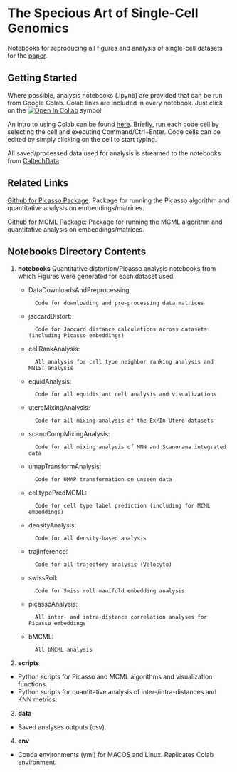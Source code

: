 # The Specious Art of Single-Cell Genomics

Notebooks for reproducing all figures and analysis of single-cell datasets for the [paper](https://www.biorxiv.org/content/10.1101/2021.08.25.457696).

## Getting Started

Where possible, analysis notebooks (.ipynb) are provided that can be run from Google Colab. Colab links are included in every notebook. Just click on the [![Open In Collab](https://colab.research.google.com/assets/colab-badge.svg)](https://colab.research.google.com) symbol.

An intro to using Colab can be found [here](https://colab.research.google.com). Briefly, run each code cell by selecting the cell and executing Command/Ctrl+Enter. Code cells can be edited by simply clicking on the cell to start typing.

All saved/processed data used for analysis is streamed to the notebooks from [CaltechData](https://data.caltech.edu/search?page=1&size=25&ln=en&q=specious&cal_author_name=Chari,%20Tara).

## Related Links

[Github for Picasso Package](https://github.com/pachterlab/picasso): Package for running the Picasso algorithm and quantitative analysis on embeddings/matrices.

[Github for MCML Package](https://github.com/pachterlab/MCML): Package for running the MCML algorithm and quantitative analysis on embeddings/matrices.


## Notebooks Directory Contents

1) **notebooks**
  Quantitative distortion/Picasso analysis notebooks from which Figures were generated for each dataset used.
  
    - DataDownloadsAndPreprocessing: 
    
            Code for downloading and pre-processing data matrices
    
 
    - jaccardDistort: 
    
            Code for Jaccard distance calculations across datasets (including Picasso embeddings)


    - cellRankAnalysis: 
    
            All analysis for cell type neighbor ranking analysis and MNIST analysis
    
    
    - equidAnalysis: 
    
            Code for all equidistant cell analysis and visualizations
    
    
    - uteroMixingAnalysis: 
    
            Code for all mixing analysis of the Ex/In-Utero datasets
    
    
    - scanoCompMixingAnalysis: 
    
            Code for all mixing analysis of MNN and Scanorama integrated data
    
    
    - umapTransformAnalysis: 
    
            Code for UMAP transformation on unseen data
    
    
    - celltypePredMCML: 
    
            Code for cell type label prediction (including for MCML embeddings)
    
    
    - densityAnalysis:  
            
            Code for all density-based analysis
    
    
    - trajInference: 
    
            Code for all trajectory analysis (Velocyto)

          
    - swissRoll: 
    
            Code for Swiss roll manifold embedding analysis


    - picassoAnalysis: 
    
            All inter- and intra-distance correlation analyses for Picasso embeddings

    
    - bMCML: 
    
            All bMCML analysis



2) **scripts** 
  - Python scripts for Picasso and MCML algorithms and visualization functions.
  - Python scripts for quantitative analysis of inter-/intra-distances and KNN metrics.

3) **data**
  - Saved analyses outputs (csv).

4) **env**
  - Conda environments (yml) for MACOS and Linux. Replicates Colab environment.



